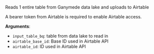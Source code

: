 Reads 1 entire table from Ganymede data lake and uploads to Airtable

A bearer token from Airtable is required to enable Airtable access.

**Arguments**:

- `input_table_bq`: table from data lake to read in
- `airtable_base_id`: Base ID used in Airtable API
- `airtable_id`: ID used in Airtable API

